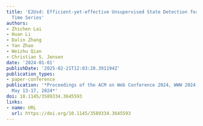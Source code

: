 ```yaml
---
title: 'E2Usd: Efficient-yet-effective Unsupervised State Detection for Multivariate
  Time Series'
authors:
- Zhichen Lai
- Huan Li
- Dalin Zhang
- Yan Zhao
- Weizhu Qian
- Christian S. Jensen
date: '2024-01-01'
publishDate: '2025-02-21T12:03:28.391194Z'
publication_types:
- paper-conference
publication: '*Proceedings of the ACM on Web Conference 2024, WWW 2024, Singapore,
  May 13-17, 2024*'
doi: 10.1145/3589334.3645593
links:
- name: URL
  url: https://doi.org/10.1145/3589334.3645593
---
```

